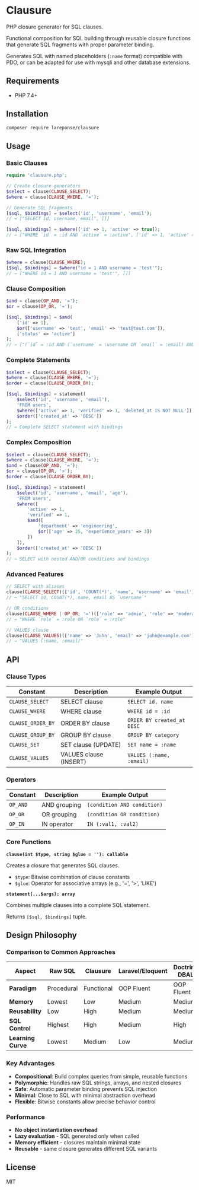 # Clausure

PHP closure generator for SQL clauses.

Functional composition for SQL building through reusable closure functions that generate SQL fragments with proper parameter binding.

Generates SQL with named placeholders (`:name` format) compatible with PDO, or can be adapted for use with mysqli and other database extensions.

## Requirements
- PHP 7.4+

## Installation
```bash
composer require lareponse/clausure
```

## Usage

### Basic Clauses

```php
require 'clausure.php';

// Create closure generators
$select = clause(CLAUSE_SELECT);
$where = clause(CLAUSE_WHERE, '=');

// Generate SQL fragments
[$sql, $bindings] = $select('id', 'username', 'email');
// → ["SELECT id, username, email", []]

[$sql, $bindings] = $where(['id' => 1, 'active' => true]);
// → ["WHERE `id` = :id AND `active` = :active", ['id' => 1, 'active' => true]]
```

### Raw SQL Integration

```php
$where = clause(CLAUSE_WHERE);
[$sql, $bindings] = $where("id = 1 AND username = 'test'");
// → ["WHERE id = 1 AND username = 'test'", []]
```

### Clause Composition

```php
$and = clause(OP_AND, '=');
$or = clause(OP_OR, '=');

[$sql, $bindings] = $and(
    ['id' => 1],
    $or(['username' => 'test', 'email' => 'test@test.com']),
    ['status' => 'active']
);
// → ["(`id` = :id AND (`username` = :username OR `email` = :email) AND `status` = :status)", {...bindings}]
```

### Complete Statements

```php
$select = clause(CLAUSE_SELECT);
$where = clause(CLAUSE_WHERE, '=');
$order = clause(CLAUSE_ORDER_BY);

[$sql, $bindings] = statement(
    $select('id', 'username', 'email'),
    'FROM users',
    $where(['active' => 1, 'verified' => 1, 'deleted_at IS NOT NULL']),
    $order(['created_at' => 'DESC'])
);
// → Complete SELECT statement with bindings
```

### Complex Composition

```php
$select = clause(CLAUSE_SELECT);
$where = clause(CLAUSE_WHERE, '=');
$and = clause(OP_AND, '=');
$or = clause(OP_OR, '>');
$order = clause(CLAUSE_ORDER_BY);

[$sql, $bindings] = statement(
    $select('id', 'username', 'email', 'age'),
    'FROM users',
    $where([
        'active' => 1,
        'verified' => 1,
        $and([
            'department' => 'engineering',
            $or(['age' => 25, 'experience_years' => 3])
        ])
    ]),
    $order(['created_at' => 'DESC'])
);
// → SELECT with nested AND/OR conditions and bindings
```

### Advanced Features

```php
// SELECT with aliases
clause(CLAUSE_SELECT)(['id', 'COUNT(*)', 'name', 'username' => 'email']);
// → "SELECT id, COUNT(*), name, email AS `username`"

// OR conditions
clause(CLAUSE_WHERE | OP_OR, '=')(['role' => 'admin', 'role' => 'moderator']);
// → "WHERE `role` = :role OR `role` = :role"

// VALUES clause
clause(CLAUSE_VALUES)(['name' => 'John', 'email' => 'john@example.com']);
// → "VALUES (:name, :email)"
```

## API

### Clause Types

| Constant | Description | Example Output |
|----------|-------------|----------------|
| `CLAUSE_SELECT` | SELECT clause | `SELECT id, name` |
| `CLAUSE_WHERE` | WHERE clause | `WHERE id = :id` |
| `CLAUSE_ORDER_BY` | ORDER BY clause | `ORDER BY created_at DESC` |
| `CLAUSE_GROUP_BY` | GROUP BY clause | `GROUP BY category` |
| `CLAUSE_SET` | SET clause (UPDATE) | `SET name = :name` |
| `CLAUSE_VALUES` | VALUES clause (INSERT) | `VALUES (:name, :email)` |

### Operators

| Constant | Description | Example Output |
|----------|-------------|----------------|
| `OP_AND` | AND grouping | `(condition AND condition)` |
| `OP_OR` | OR grouping | `(condition OR condition)` |
| `OP_IN` | IN operator | `IN (:val1, :val2)` |

### Core Functions

**`clause(int $type, string $glue = ''): callable`**

Creates a closure that generates SQL clauses.

- `$type`: Bitwise combination of clause constants
- `$glue`: Operator for associative arrays (e.g., '=', '>', 'LIKE')

**`statement(...$args): array`**

Combines multiple clauses into a complete SQL statement.

Returns `[$sql, $bindings]` tuple.

## Design Philosophy

### Comparison to Common Approaches

| Aspect | Raw SQL | Clausure | Laravel/Eloquent | Doctrine DBAL |
|--------|---------|----------|------------------|---------------|
| **Paradigm** | Procedural | Functional | OOP Fluent | OOP Fluent |
| **Memory** | Lowest | Low | Medium | Medium |
| **Reusability** | Low | High | Medium | Medium |
| **SQL Control** | Highest | High | Medium | High |
| **Learning Curve** | Lowest | Medium | Low | Medium |

### Key Advantages

- **Compositional**: Build complex queries from simple, reusable functions
- **Polymorphic**: Handles raw SQL strings, arrays, and nested closures
- **Safe**: Automatic parameter binding prevents SQL injection
- **Minimal**: Close to SQL with minimal abstraction overhead
- **Flexible**: Bitwise constants allow precise behavior control

### Performance

- **No object instantiation overhead**
- **Lazy evaluation** - SQL generated only when called
- **Memory efficient** - closures maintain minimal state
- **Reusable** - same closure generates different SQL variants



## License

MIT
